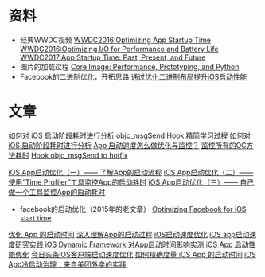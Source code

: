 # 资料
* 经典WWDC视频
        [WWDC2016:Optimizing App Startup Time](https://developer.apple.com/videos/play/wwdc2016/406)
        [WWDC2016:Optimizing I/O for Performance and Battery Life](https://developer.apple.com/videos/play/wwdc2016/719/)
        [WWDC2017:App Startup Time: Past, Present, and Future](https://developer.apple.com/videos/play/wwdc2017/413/)
* 图片的加载过程
        [Core Image: Performance, Prototyping, and Python](https://developer.apple.com/videos/play/wwdc2018/719/)
* Facebook的二进制优化，开拓思路
        [通过优化二进制布局提升iOS启动性能](https://www.bilibili.com/video/BV1NJ411w7hv) 


# 文章
[如何对 iOS 启动阶段耗时进行分析](https://ming1016.github.io/2019/12/07/how-to-analyze-startup-time-cost-in-ios/)
[objc_msgSend Hook 精简学习过程](https://linux.ctolib.com/czqasngit-objc_msgSend_hook.html)
[如何对 iOS 启动阶段耗时进行分析](http://www.starming.com/2019/12/07/how-to-analyze-startup-time-cost-in-ios/)
[App 启动速度怎么做优化与监控？](https://time.geekbang.org/column/article/85331)
[监控所有的OC方法耗时](https://juejin.im/post/5d146490f265da1bc37f2065)
[Hook objc_msgSend to hotfix](https://www.dazhuanlan.com/2019/10/18/5da8a4b2a7da7/)

[iOS App启动优化（一）—— 了解App的启动流程](https://juejin.im/post/5da830a4e51d457805049817)
[iOS App启动优化（二）—— 使用“Time Profiler”工具监控App的启动耗时](https://juejin.im/post/5dad6bfb6fb9a04de818fcb8)
[iOS App启动优化（三）—— 自己做一个工具监控App的启动耗时](https://juejin.im/post/5de501e0e51d4540a15879ff)


* facebook的启动优化（2015年的老文章）
[Optimizing Facebook for iOS start time](https://engineering.fb.com/ios/optimizing-facebook-for-ios-start-time/)

[优化 App 的启动时间](http://yulingtianxia.com/blog/2016/10/30/Optimizing-App-Startup-Time/#%E5%AE%89%E5%85%A8)
[深入理解App的启动过程](https://github.com/LeoMobileDeveloper/Blogs/blob/master/iOS/What%20happened%20at%20startup%20time.md)
[iOS启动速度优化](https://github.com/BiBoyang/BoyangBlog/blob/master/File/iOS_APM_03.md)
[iOS app启动速度研究实践](https://zhuanlan.zhihu.com/p/38183046?from=1086193010&wm=3333_2001&weiboauthoruid=1690182120)
[iOS Dynamic Framework 对App启动时间影响实测](https://www.jianshu.com/p/3263009e9228)
[iOS App 启动性能优化](https://mp.weixin.qq.com/s/Kf3EbDIUuf0aWVT-UCEmbA)
[今日头条iOS客户端启动速度优化](https://juejin.im/entry/5b6061bef265da0f574dfd21)
[如何精确度量 iOS App 的启动时间](https://www.jianshu.com/p/c14987eee107)
[ iOS App冷启动治理：来自美团外卖的实践 ](https://mp.weixin.qq.com/s/jN3jaNrvXczZoYIRCWZs7w)

